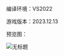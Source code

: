 编译环境：VS2022

游戏版本：2023.12.13

预览图：

![无标题](https://github.com/Hollow-1/Ready-or-Not-Cheat/assets/102737627/9459c5f4-977d-4ee9-a7b2-e1cadee6757b)
